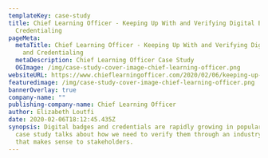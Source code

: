 ```yaml
---
templateKey: case-study
title: Chief Learning Officer - Keeping Up With and Verifying Digital Badges and
  Credentialing
pageMeta:
  metaTitle: Chief Learning Officer - Keeping Up With and Verifying Digital Badges
    and Credentialing
  metaDescription: Chief Learning Officer Case Study
  OGImage: /img/case-study-cover-image-chief-learning-officer.png
websiteURL: https://www.chieflearningofficer.com/2020/02/06/keeping-up-with-and-verifying-digital-badges-and-credentialing/
featuredimage: /img/case-study-cover-image-chief-learning-officer.png
bannerOverlay: true
company-name: ""
publishing-company-name: Chief Learning Officer
author: Elizabeth Loutfi
date: 2020-02-06T18:12:45.435Z
synopsis: Digital badges and credentials are rapidly growing in popularity. This
  case study talks about how we need to verify them through an industry standard
  that makes sense to stakeholders.
---
```

